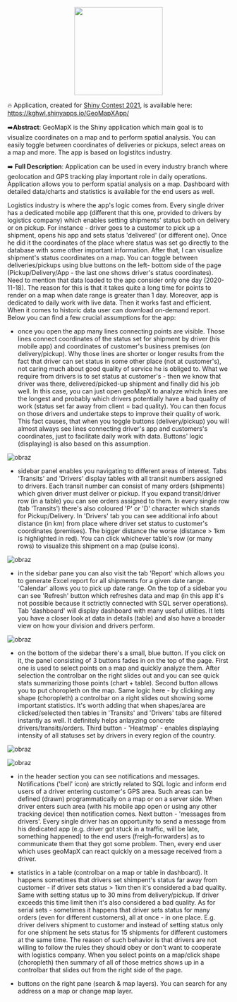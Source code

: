 <p align="center">
  <img width="200" src="https://user-images.githubusercontent.com/57962280/145387319-a1e0f0bf-5e42-4293-8307-82c35154845d.png" >
</p>

🔥 Application, created for <a href='https://www.rstudio.com/blog/time-to-shiny/'>Shiny Contest 2021</a>, is available here: https://kghwl.shinyapps.io/GeoMapXApp/

➡️**Abstract**: GeoMapX is the Shiny application which main goal is to visualize coordinates on a map and to perform spatial analysis. You can easily toggle between coordinates of deliveries or pickups, select areas on a map and more. The app is based on logistitcs industry.

➡️ **Full Description**: Application can be used in every industry branch where geolocation and GPS tracking play important role in daily operations. Application allows you to perform spatial analysis on a map. Dashboard with detailed data/charts and statistics is available for the end users as well.

Logistics industry is where the app's logic comes from. Every single driver has a dedicated mobile app (different that this one, provided to drivers by logistics company) which enables setting shipments' status both on delivery or on pickup. For instance - driver goes to a customer to pick up a shipment, opens his app and sets status 'delivered' (or different one). Once he did it the coordinates of the place where status was set go directly to the database with some other important information. After that, I can visualize shipment's status coordinates on a map. You can toggle between deliveries/pickups using blue buttons on the left- bottom side of the page (Pickup/Delivery/App - the last one shows driver's status coordinates). Need to mention that data loaded to the app consider only one day (2020-11-18). The reason for this is that it takes quite a long time for points to render on a map when date range is greater than 1 day. Moreover, app is dedicated to daily work with live data. Then it works fast and efficient. When it comes to historic data user can download on-demand report. Below  you can find a few crucial assumptions for the app:

- once you open the app many lines connecting points are visible. Those lines connect coordinates of the status set for shipment by driver (his mobile app) and coordinates of customer's business premises (on delivery/pickup). Why those lines are shorter or longer results from the fact that driver can set status in some other place (not at customer's), not caring much about good quality of service he is obliged to. What we require from drivers is to set status at customer's - then we know that driver was there, delivered/picked-up shipment and finally did his job well. In this case, you can just open geoMapX to analyze which lines are the longest and probably which drivers potentially have a bad quality of work (status set far away from client = bad quality). You can then focus on those drivers and undertake steps to improve their quality of work. This fact causes, that when you toggle buttons (delivery/pickup) you will almost always see lines connecting driver's app and customers's coordinates, just to facilitate daily work with data. Buttons' logic (displaying) is also based on this assumption.

![obraz](https://user-images.githubusercontent.com/57962280/143636431-ea1ccdfb-bf2b-473b-913c-8b84f7e360de.png)

- sidebar panel enables you navigating to different areas of interest. Tabs 'Transits' and 'Drivers' display tables with all transit numbers assigned to drivers. Each transit number can consist of many orders (shipments) which given driver must deliver or pickup. If you expand transit/driver row (in a table) you can see orders assigned to them. In every single row (tab 'Transits') there's also coloured 'P' or 'D' character which stands for Pickup/Delivery. In 'Drivers' tab you can see additional info about distance (in km) from place where driver set status to customer's coordinates (premises). The bigger distance the worse (distance > 1km is highlighted in red). You can click whichever table's row (or many rows) to visualize this shipment on a map (pulse icons).

![obraz](https://user-images.githubusercontent.com/57962280/143638505-cafa80f2-ffcc-408f-8827-4f0a3aea7d6e.png)

- in the sidebar pane you can also visit the tab 'Report' which allows you to generate Excel report for all shipments for a given date range. 'Calendar' allows you to pick up date range. On the top of a sidebar you can see 'Refresh' button which refreshes data and map (in this app it's not possible because it sctrictly connected with SQL server operations). Tab 'dashboard' will display dashboard with many useful utilities. It lets you have a closer look at data in details (table) and also have a broader view on how your division and drivers perform.

![obraz](https://user-images.githubusercontent.com/57962280/143639331-c3402e8a-016a-4e30-bfcf-5b2af7b97748.png)

- on the bottom of the sidebar there's a small, blue button. If you click on it, the panel consisting of 3 buttons fades in on the top of the page. First one is used to select points on a map and quickly analyze them. After selection the controlbar on the right slides out and you can see quick stats summarizing those points (chart + table). Second button allows you to put choropleth on the map. Same logic here - by clicking any shape (choropleth) a controlbar on a right slides out showing some important statistics. It's worth adding that when shapes/area are clicked/selected then tables in 'Transits' and 'Drivers' tabs are filtered instantly as well. It definitely helps anlayzing concrete drivers/transits/orders.  Third button - 'Heatmap' - enables displaying intensity of all statuses set by drivers in every region of the country.

![obraz](https://user-images.githubusercontent.com/57962280/143638067-262db340-e213-47e5-ac2a-5a6cdb4734e0.png)

![obraz](https://user-images.githubusercontent.com/57962280/143637226-564f6c4b-cd1f-466c-8abf-c7f4e04a54ea.png)

- in the header section you can see notifications and messages. Notifications ('bell' icon)  are strictly related to SQL logic and inform end users of a driver entering customer's GPS area. Such areas can be defined (drawn) programmatically on a map or on a server side. When driver enters such area (with his mobile app open or  using any other tracking device) then notification comes. Next button - 'messages from drivers'. Every single driver has an opportunity to send a message from his dedicated app (e.g. driver got stuck in a traffic, will be late, something happened) to the end users (freigh-forwarders) as to communicate them that they got some problem. Then, every end user which uses geoMapX can react quickly on a message received from a driver.

- statistics in a table (controlbar on a map or table in dashboard). It happens sometimes that drivers set shimpent's status far away from customer - if driver sets status > 1km then it's considered a bad quality. Same with setting status up to 30 mins from delivery/pickup. If driver exceeds this time limit then it's also considered a bad quality. As for serial sets - sometimes it happens that driver sets status for many orders  (even for different customers), all at once - in one place. E.g. driver delivers shipment to customer and instead of setting status only for one shipment he sets status for 15 shipments for different customers at the same time. The reason of such behavior is that drivers are not willing to follow the rules they should obey or don't want to cooperate with logistics company. When you select points on a map/click shape (choropleth) then summary of all of those metrics shows up in a controlbar that slides out from the right side of the page.

- buttons on the right pane (search & map layers). You can search for any address on a map or change map layer.
